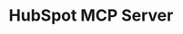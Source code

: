 ---
layout: marketing-feature
sitemap:
  exclude: 'no'
order: 2
description: "Connect your HubSpot data using Model Context Protocol."
title: HubSpot MCP Server
hero:
  title: HubSpot MCP Server
  description: Connect your HubSpot data using Model Context Protocol.
  image: /assets/images/marketing/hubspot-mcp-server-hero.jpg
  primary_button:
    text: Try It Free
    url: "https://app.chatterkb.com/auth/signup"
  secondary_button:
    text: Book a Demo
    url: "https://calendar.google.com/calendar/u/0/appointments/schedules/AcZssZ0oYQ10osj27ugUfwOrSoV893uJ-kWPhIKNBhII5bTlwc3j6HdkEunH29TciGeOttFjfxqEn92O"

features:
  section_title: Local MCP Bridge
  title: Connecting to HubSpot
  items:
    - side: left
      title: Setting Up Your HubSpot Integration
      description: To get started, you'll need to set up a private app in your HubSpot account.
      image: /assets/images/marketing/hubspot-mcp-server-step-1.webp # Placeholder image
      bullets:
        - Learn more about HubSpot's MCP Server from their [documentation](https://developers.hubspot.com/mcp)
        - Click on the button and **watch the video** for instructions on how to setup the app
      button:
        text: How To Setup HubSpot MCP
        url: https://developers.hubspot.com/mcp
    - side: right
      title: Update Your Local MCP Bridge
      description: You'll need to add an entry into the mcp-config.json file.
      code: |
        {
          "mcpServers": {
            "hubspotApi": {
              "command": "npx",
              "args": ["-y", "@hubspot/mcp-server"],
              "env": {
                "HUBSPOT_ACCESS_TOKEN": "your-hubspot-access-token"
              }
            }
          }
        }
      bullets:
        - Run the [MCP Bridge](/mcp-servers/local-mcp)
        - Locate the config file
        - Add the entry for HubSpot (remember to replace your access token)
      
    - side: left
      title: Restart the Local MCP Bridge
      description: Once the MCP Bridge loads, you'll see HubSpot and its tools listed in the window.
      image: "/assets/images/marketing/local-mcp-hero.png"
      bullets:
        - Remember to add your Local MCP Bridge to the list of MCP Servers in your knowledge base.
      button:
        text: Learn about Local MCP Bridge...
        url: /mcp-servers/local-mcp

show_workflow_library: false

cta:
  title: Connect Using MCP Today
  description: Unlock powerful automations through HubSpot's future MCP integration.
  primary_button:
    text: Try It Free
    url: "https://app.chatterkb.com/auth/signup"
  secondary_button:
    text: Book a Demo
    url: "https://calendar.google.com/calendar/u/0/appointments/schedules/AcZssZ0oYQ10os0gxZrUbzNEIvQZUJqLWVeGM"
---